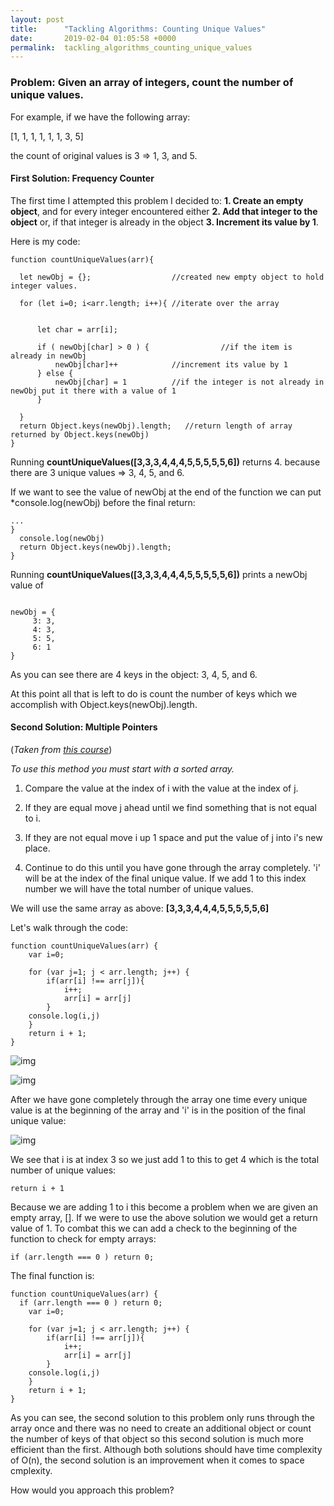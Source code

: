 ```yaml
---
layout: post
title:      "Tackling Algorithms: Counting Unique Values"
date:       2019-02-04 01:05:58 +0000
permalink:  tackling_algorithms_counting_unique_values
---
```



### Problem:  Given an array of integers, count the number of unique values.

For example, if we have the following array:

[1, 1, 1, 1, 1, 1, 3, 5]

the count of original values is 3 => 1, 3, and 5.

#### First Solution: Frequency Counter

The first time I attempted this problem I decided to: 
**1. Create an empty object**, and for every integer encountered either
**2.  Add that integer to the object** or, if that integer is already in the object 
**3. Increment its value by 1**.  
		 
Here is my code:

```
function countUniqueValues(arr){
  
  let newObj = {};                  //created new empty object to hold integer values.
	
  for (let i=0; i<arr.length; i++){ //iterate over the array
                                  
      
      let char = arr[i];
      
      if ( newObj[char] > 0 ) {                //if the item is already in newObj 
          newObj[char]++            //increment its value by 1
      } else {
          newObj[char] = 1          //if the integer is not already in newObj put it there with a value of 1
      }
      
  }
  return Object.keys(newObj).length;   //return length of array returned by Object.keys(newObj)
}
```

Running **countUniqueValues([3,3,3,4,4,4,5,5,5,5,5,6])** returns 4. because there are 3 unique values => 3, 4, 5, and 6.

If we want to see the value of newObj at the end of the function we can put *console.log(newObj) before the final return:
```
...
}
  console.log(newObj)
  return Object.keys(newObj).length;
}
```

Running **countUniqueValues([3,3,3,4,4,4,5,5,5,5,5,6])** prints a newObj value of 

```

newObj = {
     3: 3, 
     4: 3, 
     5: 5,
     6: 1
}
```

As you can see there are 4 keys in the object: 3, 4, 5, and 6. 

At this point all that is left to do is count the number of keys which we accomplish with Object.keys(newObj).length.


#### Second Solution: Multiple Pointers
(*Taken from [this course](https://www.udemy.com/js-algorithms-and-data-structures-masterclass/learn/v4/overview)*)

*To use this method you must start with a sorted array.*

1. Compare the value at the  index of i with the value at the index of j.

2. If they are equal move j ahead until we find something that is not equal to i.

3. If they are not equal move i up 1 space and put the value of j into i's new place.

4. Continue to do this until you have gone through the array completely.  'i' will be at the index of the final unique value. If we add 1 to this index number we will have the total number of unique values.

We will  use the same array as above: **[3,3,3,4,4,4,5,5,5,5,5,6]**

Let's walk through the code:

```
function countUniqueValues(arr) {
    var i=0;

    for (var j=1; j < arr.length; j++) {
        if(arr[i] !== arr[j]){
            i++;
            arr[i] = arr[j]
        }
    console.log(i,j)
    }
    return i + 1;
}
```

![img](https://i.imgur.com/UUJpmbB.png)

![img](https://i.imgur.com/yo7Lobw.png)
	 
	 
After we have gone completely through the array one time every unique value is at the beginning of the array and 'i' is in the position of the final unique value:

![img](https://i.imgur.com/kvUCdF5.png)

We see that i is at index 3 so we just add 1 to this to get 4 which is the total number of unique values: 

```
return i + 1
```

Because we are adding 1 to i this become a problem when we are given an empty array, [].  If we were to use the above solution we would get a return value of 1.  To combat this we can add a check to the beginning of the function to check for empty arrays:

```
if (arr.length === 0 ) return 0;

```

The final function is:

```
function countUniqueValues(arr) {
  if (arr.length === 0 ) return 0;
    var i=0;

    for (var j=1; j < arr.length; j++) {
        if(arr[i] !== arr[j]){
            i++;
            arr[i] = arr[j]
        }
    console.log(i,j)
    }
    return i + 1;
}
```

As you can see, the second solution to this problem only runs through the array once and there was no need to create an additional object or count the number of keys of that object so this second solution is much more efficient than the first.  Although both solutions should have time complexity of O(n), the second solution is an improvement when it comes to space cmplexity.

How would you approach this problem?
 
 
 



